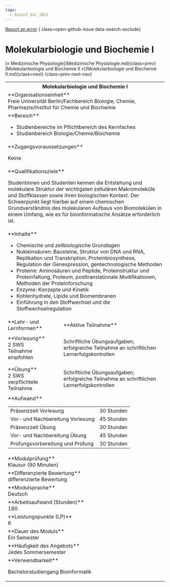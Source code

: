 ```yaml
---
tags:
  - bioinf_bsc_2012
---
```

[Report an error](https://github.com/SGSSGene/FUB-SUP/issues/new?title=Error%20in%20%22Molekularbiologie%20und%20Biochemie%20I%22&body=There%20seems%20to%20be%20an%20error%20in%20module%20%22Molekularbiologie%20und%20Biochemie%20I%22%2E%0A%0A%3CDescribe%20here%20a%20slightly%20more%20detailed%20description%20of%20what%20is%20wrong%3E&labels=bug)
{ class=open-github-issue data-search-exclude}

# Molekularbiologie und Biochemie I

[« Medizinische Physiologie](Medizinische Physiologie.md){class=prev}
[Molekularbiologie und Biochemie II »](Molekularbiologie und Biochemie II.md){class=next}
{class=prev-next-nav}

<table markdown id="moduledesc">
<tr markdown class="moduledesc_head"><th colspan="2">Molekularbiologie und Biochemie I </th></tr>
<tr markdown><td colspan="2">**Organisationseinheit**   <br>Freie Universität Berlin/Fachbereich Biologie, Chemie, Pharmazie/Institut für Chemie und Biochemie</td></tr>

<tr markdown><td colspan="2">**Bereich**<br>


- Studienbereiche im Pflichtbereich des Kernfaches
- Studienbereich Biologie/Chemie/Biochemie

</td></tr>

<tr markdown><td colspan="2">**Zugangsvoraussetzungen** <br>

Keine


</td></tr>
<tr markdown><td colspan="2">**Qualifikationsziele**    <br>

Studentinnen und Studenten kennen die Entstehung und molekulare Struktur der
wichtigsten zellulären Makromoleküle und Stoffklassen sowie ihren
biologischen Kontext. Der Schwerpunkt liegt hierbei auf einem chemischen
Grundverständnis des molekularen Aufbaus von Biomolekülen in einem Umfang,
wie es für bioinformatische Ansätze erforderlich ist.


</td></tr>
<tr markdown><td colspan="2">**Inhalte**                <br>


- Chemische und zellbiologische Grundlagen
- Nukleinsäuren: Bausteine, Struktur von DNA und RNA, Replikation und
  Transkription, Proteinbiosynthese, Regulation der Genexpression,
  gentechnologische Methoden
- Proteine: Aminosäuren und Peptide, Proteinstruktur und Proteinfaltung,
  Proteom, posttranslationale Modifikationen, Methoden der Proteinforschung
- Enzyme: Konzepte und Kinetik
- Kohlenhydrate, Lipide und Biomembranen
- Einführung in den Stoffwechsel und die Stoffwechselregulation


</td></tr>

<tr markdown><td>**Lehr- und Lernformen**</td><td>**Aktive Teilnahme**</td></tr>
<tr markdown><td> **Vorlesung** <br>2 SWS <br> Teilnahme empfohlen</td><td>

Schriftliche Übungsaufgaben; erfolgreiche Teilnahme an schriftlichen Lernerfolgskontrollen
</td></tr>
<tr markdown><td> **Übung** <br>2 SWS <br> verpflichtete Teilnahme</td><td>

Schriftliche Übungsaufgaben; erfolgreiche Teilnahme an schriftlichen Lernerfolgskontrollen
</td></tr>
<tr markdown><td colspan="2">**Aufwand**                <br>
<table class="aufwand_table">
<tr><td>Präsenzzeit Vorlesung</td><td>30 Stunden</td></tr>
<tr><td>Vor- und Nachbereitung Vorlesung</td><td>45 Stunden</td></tr>
<tr><td>Präsenzzeit Übung</td><td>30 Stunden</td></tr>
<tr><td>Vor- und Nachbereitung Übung</td><td>45 Stunden</td></tr>
<tr><td>Prüfungsvorbereitung und Prüfung</td><td>30 Stunden</td></tr>
</table>

</td></tr>
<tr markdown><td colspan="2">**Modulprüfung**             <br>Klausur (90 Minuten)


</td></tr>
<tr markdown><td colspan="2">**Differenzierte Bewertung** <br>differenzierte Bewertung

</td></tr>
<tr markdown><td colspan="2">**Modulsprache**             <br>Deutsch</td></tr>
<tr markdown><td colspan="2">**Arbeitsaufwand (Stunden)** <br>180</td></tr>
<tr markdown><td colspan="2">**Leistungspunkte (LP)**     <br>6</td></tr>
<tr markdown><td colspan="2">**Dauer des Moduls**         <br>Ein Semester</td></tr>
<tr markdown><td colspan="2">**Häufigkeit des Angebots**  <br>Jedes Sommersemester</td></tr>
<tr markdown><td colspan="2">**Verwendbarkeit**           <br>

Bachelorstudiengang Bioinformatik


</td></tr>

</table>

